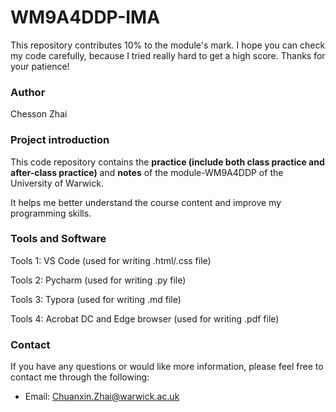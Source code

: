 # WM9A4DDP-IMA

This repository contributes 10% to the module's mark. I hope you can check my code carefully, because I tried really hard to get a high score. Thanks for your patience!

### Author

Chesson Zhai

### Project introduction

This code repository contains the **practice (include both class practice and after-class practice)** and **notes** of the module-WM9A4DDP of the University of Warwick.

It helps me better understand the course content and improve my programming skills.

### Tools and Software

Tools 1: VS Code (used for writing .html/.css file)

Tools 2: Pycharm (used for writing .py file)

Tools 3: Typora (used for writing .md file)

Tools 4: Acrobat DC and Edge browser (used for writing .pdf file)

### Contact

If you have any questions or would like more information, please feel free to contact me through the following:

- Email: Chuanxin.Zhai@warwick.ac.uk
